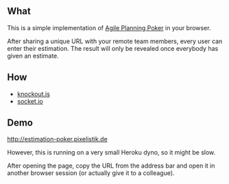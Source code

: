 ## What

This is a simple implementation of
[Agile Planning Poker](https://en.wikipedia.org/wiki/Planning_poker)
in your browser.

After sharing a unique URL with your remote team members, every user can enter
their estimation. The result will only be revealed once everybody has given
an estimate.

## How

* [knockout.js](http://knockoutjs.com/)
* [socket.io](http://socket.io/)

## Demo

http://estimation-poker.pixelistik.de

However, this is running on a very small Heroku dyno, so it might be slow.

After opening the page, copy the URL from the address bar and open it in another
browser session (or actually give it to a colleague).
